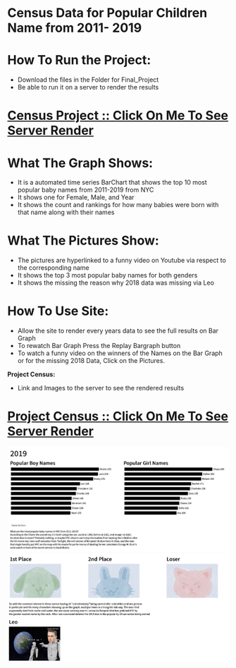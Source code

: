 # Census Data for Popular Children Name from 2011- 2019

# How To Run the Project:

- Download the files in the Folder for Final_Project
- Be able to run it on a server to render the results

# [Census Project :: Click On Me To See Server Render](https://rongchengit.github.io/DataVis/Final_Project/)

# What The Graph Shows:

- It is a automated time series BarChart that shows the top 10 most popular baby names from 2011-2019 from NYC
- It shows one for Female, Male, and Year
- It shows the count and rankings for how many babies were born with that name along with their names

# What The Pictures Show:

- The pictures are hyperlinked to a funny video on Youtube via respect to the corresponding name
- It shows the top 3 most popular baby names for both genders
- It shows the missing the reason why 2018 data was missing via Leo

# How To Use Site:

- Allow the site to render every years data to see the full results on Bar Graph
- To rewatch Bar Graph Press the Replay Bargraph button
- To watch a funny video on the winners of the Names on the Bar Graph or for the missing 2018 Data, Click on the Pictures.

**Project Census:**
- Link and Images to the server to see the rendered results
# [Project Census :: Click On Me To See Server Render](https://rongchengit.github.io/DataVis/Final_Project/)
![Screenshot](FinalAutoGraphSS.png)
![Screenshot](FinalHtmlSS.png)
